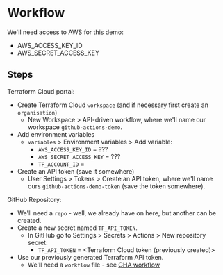 # Workflow

We'll need access to AWS for this demo:
- AWS_ACCESS_KEY_ID
- AWS_SECRET_ACCESS_KEY

## Steps

Terraform Cloud portal:
- Create Terraform Cloud `workspace` (and if necessary first create an `organisation`)
  - New Workspace > API-driven workflow, where we'll name our workspace `github-actions-demo`.
- Add environment variables
  - `variables` > Environment variables > Add variable:
    - `AWS_ACCESS_KEY_ID` = ???
    - `AWS_SECRET_ACCESS_KEY` = ???
    - `TF_ACCOUNT_ID` = <used without prefixed within terraform>
- Create an API token (save it somewhere)
  - User Settings > Tokens > Create an API token, where we'll name ours `github-actions-demo-token` (save the token somewhere).

GitHub Repository:
- We'll need a `repo` - well, we already have on here, but another can be created.
- Create a new secret named `TF_API_TOKEN`.
  - In GitHub go to Settings > Secrets > Actions > New repository secret:
    - `TF_API_TOKEN` = <Terraform Cloud token (previously created)>
- Use our previously generated Terraform API token.
  - We'll need a `workflow` file - see [GHA workflow](../.github/workflows/terraform.yml)
